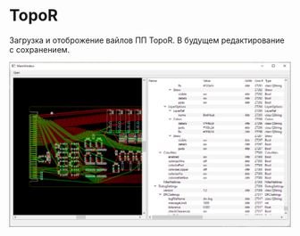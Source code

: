 # TopoR

Загрузка и отоброжение вайлов ПП TopoR.
В будущем редактирование с сохранением.

![Window](window.png)
